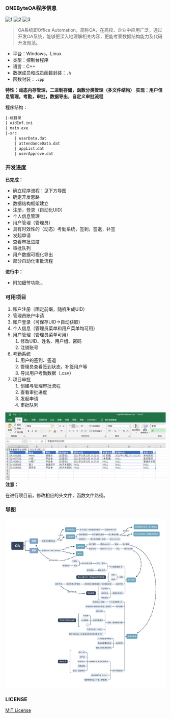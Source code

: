 ### ONEByteOA程序信息

![1](https://img.shields.io/github/license/CSTHenry/ONEByteOA) ![2](https://img.shields.io/github/v/release/CSTHenry/ONEByteOA?include_prereleases) ![3](https://img.shields.io/github/issues-pr/CSTHenry/ONEByteOA)

> OA系统即Office Automation，简称OA，在高校、企业中应用广泛，通过开发OA系统，能够更深入地理解相关内容，更能考察数据结构能力及代码开发规范。

- 平台：Windows，Linux
- 类型：控制台程序
- 语言：C++
- 数据成员和成员函数封装：```.h```
- 函数封装：```.cpp```

**特性：动态内存管理，二进制存储，函数分类管理（多文件结构）**
**实现：用户信息管理，考勤，审批，数据导出，自定义审批流程**

程序结构：

```
|-根目录
| uidInf.ini
| main.exe
|-src
	| userData.dat
	| attendanceData.dat
	| appList.dat
	| userApprove.dat
```

### 开发进度

**已完成：**

- 确立程序流程：见下方导图
- 确定开发思路
- 数据结构框架建立
- 注册，登录（自动化UID）
- 个人信息管理
- 用户管理（管理员）
- 具有时效性的（动态）考勤系统，签到，签退，补签
- 发起申请
- 查看审批进度
- 审批队列
- 用户数据可视化导出
- 部分自动化审批流程

**进行中：**

- 附加细节功能...

### 可用项目

1. 账户注册（固定前缀，随机生成UID）
2. 管理员账户申请
3. 账户登录（可保存UID->自动获取）
4. 个人信息（管理员菜单和用户菜单均可用）
5. 用户管理（管理员菜单可用）
   1. 修改UID、姓名、用户组、密码
   2. 注销账号
6. 考勤系统
   1. 用户的签到、签退
   2. 管理员查看签到状态，补签用户等
   3. 导出用户考勤数据（.csv）
7. 项目审批
   1. 创建与管理审批流程
   2. 查看审批进度
   3. 发起申请
   4. 审批队列

![exp](https://github.com/CSTHenry/ONEByteOA/blob/master/src/exp.png)
**注意：**

在进行项目前，修改相应的头文件，函数文件路径。

### 导图

![mind](https://github.com/CSTHenry/ONEByteOA/blob/master/src/mind.svg)

### LICENSE

[MIT License](https://github.com/CSTHenry/ONEByteOA/blob/main/LICENSE)

